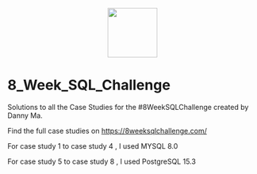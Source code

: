 <p align="center">
  <img src= "https://github.com/shivin316/8__Week_SQL_Challenge/assets/122541994/e64d055e-fe1c-43c5-a11d-169b97501e69" width='100'>
</p>

<h1>8_Week_SQL_Challenge</h1> 

Solutions to all the Case Studies for the #8WeekSQLChallenge created by Danny Ma.

Find the full case studies on https://8weeksqlchallenge.com/

For case study 1 to case study 4 , I used MYSQL 8.0

For case study 5 to case study 8 , I used PostgreSQL 15.3
